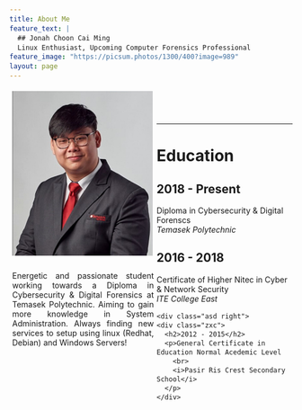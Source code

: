 ```yaml
---
title: About Me
feature_text: |
  ## Jonah Choon Cai Ming
  Linux Enthusiast, Upcoming Computer Forensics Professional
feature_image: "https://picsum.photos/1300/400?image=989"
layout: page
---
```


<div class="row">
  <div class="column" style="float: left; width: 50%; padding: 5px;">
    <img src="/image/profile.png" alt="Profile Picture" width="250">
  </div>
  <div class="column" style="float: left; width: 50%; padding: 5px;">
    <p align="justify"> Energetic and passionate student working towards a Diploma in Cybersecurity & Digital Forensics at Temasek Polytechnic. Aiming to gain more knowledge in System Administration. Always finding new services to setup using linux (Redhat, Debian) and Windows Servers!
    </p>
  </div>
</div>

<link href="https://cdnjs.cloudflare.com/ajax/libs/font-awesome/4.7.0/css/font-awesome.min.css" rel="stylesheet">
<style>
  .fa {
    padding: 20px;
    font-size: 40px;
    width: 80px;
    text-align: center;
    text-decoration: none;
    margin: 5px 2px;
    border-radius: 50%;
  }
  
  .fa:hover {
    opacity: 0.7;
  }
  
.asd {
  padding: 10px 40px;
  position: relative;
  background-color: inherit;
  width: 90%;
}

.asd::after {
  content: '';
  position: absolute;
  width: 25px;
  height: 25px;
  right: -17px;
  background-color: grey;
  border: 4px solid #FF9F55;
  top: 50%;
  border-radius: 50%;
  z-index: 1;
}

.right {
  left: 10%;
}

.right::after {
  left: -16px;
}

.zxc {
  padding: 20px 30px;
  background-color: grey;
  position: relative;
  border-radius: 6px;
  color: white;
}
</style>

 <center>
  <div>
    <a href="https://www.facebook.com/XxJCCMxX" target="_blank" class="fa fa-facebook"></a>
    <a href="https://www.linkedin.com/in/jonah-choon-528584195" target="_blank" class="fa fa-linkedin"></a>
    <a href="https://www.instagram.com/o.o_jccm/" target="_blank" class="fa fa-instagram"></a>
  </div>
</center>

---
<h1> Education </h1>

<div class="timeline">
  <div class="asd right">
    <div class="zxc">
      <h2>2018 - Present</h2>
      <p>Diploma in Cybersecurity & Digital Forenscs
        <br> 
        <i>Temasek Polytechnic</i>
      </p>
    </div>
   </div>
    
   <div class="asd right">
    <div class="zxc">
      <h2>2016 - 2018</h2>
      <p>Certificate of Higher Nitec in Cyber & Network Security
        <br> 
        <i>ITE College East</i>
      </p>
    </div>
  </div>
    
    <div class="asd right">
    <div class="zxc">
      <h2>2012 - 2015</h2>
      <p>General Certificate in Education Normal Acedemic Level
        <br> 
        <i>Pasir Ris Crest Secondary School</i>
      </p>
    </div>   
</div>
</div>
